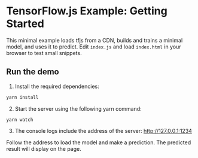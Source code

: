 # TensorFlow.js Example: Getting Started

This minimal example loads tfjs from a CDN, builds and trains a minimal model,
and uses it to predict.  Edit `index.js` and load `index.html` in your
browser to test small snippets.

## Run the demo

1. Install the required dependencies:

  ```sh
  yarn install
  ```

2. Start the server using the following yarn command:

  ```
  yarn watch
  ```

3. The console logs include the address of the server: http://127.0.0.1:1234

  Follow the address to load the model and make a prediction.
  The predicted result will display on the page.